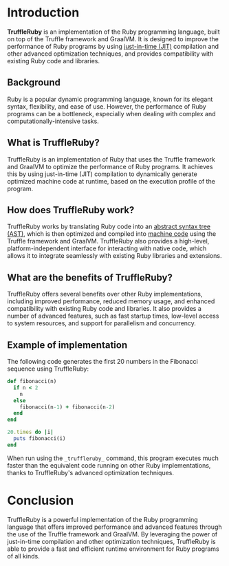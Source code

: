 # Introduction

**TruffleRuby** is an implementation of the Ruby programming language, built on top of the Truffle framework and GraalVM. It is designed to improve the performance of Ruby programs by using [just-in-time (JIT)](https://www.codecademy.com/resources/docs/general/jit-compilation) compilation and other advanced optimization techniques, and provides compatibility with existing Ruby code and libraries.


## Background

Ruby is a popular dynamic programming language, known for its elegant syntax, flexibility, and ease of use. However, the performance of Ruby programs can be a bottleneck, especially when dealing with complex and computationally-intensive tasks.

## What is TruffleRuby?

TruffleRuby is an implementation of Ruby that uses the Truffle framework and GraalVM to optimize the performance of Ruby programs. It achieves this by using just-in-time (JIT) compilation to dynamically generate optimized machine code at runtime, based on the execution profile of the program.

## How does TruffleRuby work?

TruffleRuby works by translating Ruby code into an [abstract syntax tree (AST)](https://www.codecademy.com/resources/docs/general/developer-tools/abstract-syntax-tree), which is then optimized and compiled into [machine code](https://www.codecademy.com/resources/docs/general/machine-code) using the Truffle framework and GraalVM. TruffleRuby also provides a high-level, platform-independent interface for interacting with native code, which allows it to integrate seamlessly with existing Ruby libraries and extensions.

## What are the benefits of TruffleRuby?

TruffleRuby offers several benefits over other Ruby implementations, including improved performance, reduced memory usage, and enhanced compatibility with existing Ruby code and libraries. It also provides a number of advanced features, such as fast startup times, low-level access to system resources, and support for parallelism and concurrency.

## Example of implementation

The following code generates the first 20 numbers in the Fibonacci sequence using TruffleRuby:  

```ruby
def fibonacci(n)
  if n < 2
    n
  else
    fibonacci(n-1) + fibonacci(n-2)
  end
end

20.times do |i|
  puts fibonacci(i)
end
```

When run using the `_truffleruby_` command, this program executes much faster than the equivalent code running on other Ruby implementations, thanks to TruffleRuby's advanced optimization techniques.

# Conclusion

TruffleRuby is a powerful implementation of the Ruby programming language that offers improved performance and advanced features through the use of the Truffle framework and GraalVM. By leveraging the power of just-in-time compilation and other optimization techniques, TruffleRuby is able to provide a fast and efficient runtime environment for Ruby programs of all kinds.
